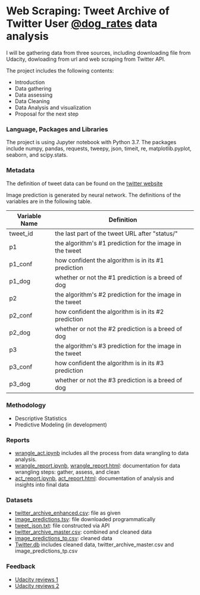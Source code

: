 # Web Scraping: Tweet Archive of Twitter User [@dog_rates](https://twitter.com/dog_rates) data analysis
I will be gathering data from three sources, including downloading file from Udacity, dowloading from url and web scraping from Twitter API.  

The project includes the following contents:  
* Introduction  
* Data gathering   
* Data assessing  
* Data Cleaning  
* Data Analysis and visualization
* Proposal for the next step  

### Language, Packages and Libraries  
The project is using Jupyter notebook with Python 3.7. The packages include numpy, pandas, requests, tweepy, json, timeit, re, matplotlib.pyplot, seaborn, and scipy.stats.

### Metadata
The definition of tweet data can be found on the [twitter website](  https://developer.twitter.com/en/docs/tweets/data-dictionary/overview/tweet-object.html)  

Image prediction is generated by neural network. The definitions of the variables are in the following table.

| Variable Name  | Definition                                                                                  |
|----------------|---------------------------------------------------------------------------------------------|
| tweet_id       | the last part of the tweet URL after "status/"                                              |
| p1             | the algorithm's #1 prediction for the image in the tweet                                    |
| p1_conf        | how confident the algorithm is in its #1 prediction                                         |
| p1_dog         | whether or not the #1 prediction is a breed of dog                                          |
| p2             | the algorithm's #2 prediction for the image in the tweet                                    |
| p2_conf        | how confident the algorithm is in its #2 prediction                                         |
| p2_dog         | whether or not the #2 prediction is a breed of dog                                          |
| p3             | the algorithm's #3 prediction for the image in the tweet                                    |
| p3_conf        | how confident the algorithm is in its #3 prediction                                         |
| p3_dog         | whether or not the #3 prediction is a breed of dog                                          |

### Methodology
* Descriptive Statistics
* Predictive Modeling (in development)

### Reports
* [wrangle_act.ipynb](https://github.com/jemc36/Udacity-DAND-DataWrangling-TwitterAPI-WeRateDogs/blob/master/wrangle_act.ipynb) includes all the process from data wrangling to data analysis.
* [wrangle_report.ipynb](https://github.com/jemc36/Udacity-DAND-DataWrangling-TwitterAPI-WeRateDogs/blob/master/wrangle_report.ipynb), [wrangle_report.html](https://github.com/jemc36/Udacity-DAND-DataWrangling-TwitterAPI-WeRateDogs/blob/master/wrangle_report.html): documentation for data wrangling steps: gather, assess, and clean
* [act_report.ipynb](https://github.com/jemc36/Udacity-DAND-DataWrangling-TwitterAPI-WeRateDogs/blob/master/act_report.ipynb), [act_report.html](https://github.com/jemc36/Udacity-DAND-DataWrangling-TwitterAPI-WeRateDogs/blob/master/act_report.html): documentation of analysis and insights into final data

### Datasets
* [twitter_archive_enhanced.csv](https://github.com/jemc36/Udacity-DAND-DataWrangling-TwitterAPI-WeRateDogs/blob/master/twitter-archive-enhanced.csv): file as given
* [image_predictions.tsv](https://github.com/jemc36/Udacity-DAND-DataWrangling-TwitterAPI-WeRateDogs/blob/master/image-predictions.tsv): file downloaded programmatically  
* [tweet_json.txt](https://github.com/jemc36/Udacity-DAND-DataWrangling-TwitterAPI-WeRateDogs/blob/master/tweet_json.txt): file constructed via API
* [twitter_archive_master.csv](https://github.com/jemc36/Udacity-DAND-DataWrangling-TwitterAPI-WeRateDogs/blob/master/twitter_archive_master.csv): combined and cleaned data
* [image_predictions_tp.csv](https://github.com/jemc36/Udacity-DAND-DataWrangling-TwitterAPI-WeRateDogs/blob/master/image_predictions_tp.csv): cleaned data
* [Twitter.db](https://github.com/jemc36/Udacity-DAND-DataWrangling-TwitterAPI-WeRateDogs/blob/master/Twitter.db) includes cleaned data, twitter_archive_master.csv and image_predictions_tp.csv

### Feedback
* [Udacity reviews 1](https://github.com/jemc36/Udacity-DAND-DataWrangling-TwitterAPI-WeRateDogs/blob/master/Udacity_Reviews_1.pdf)
* [Udacity reviews 2](https://github.com/jemc36/Udacity-DAND-DataWrangling-TwitterAPI-WeRateDogs/blob/master/Udacity_Reviews_2.pdf)
